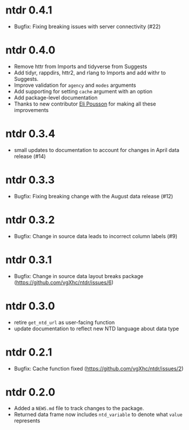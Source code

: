 # ntdr 0.4.1
* Bugfix: Fixing breaking issues with server connectivity (#22)

# ntdr 0.4.0

* Remove httr from Imports and tidyverse from Suggests
* Add tidyr, rappdirs, httr2, and rlang to Imports and add withr to Suggests.
* Improve validation for `agency` and `modes` arguments
* Add supporting for setting `cache` argument with an option
* Add package-level documentation
* Thanks to new contributor [Eli Pousson](https://github.com/elipousson/) for making all these improvements


# ntdr 0.3.4
* small updates to documentation to account for changes in April data release (#14)

# ntdr 0.3.3
* Bugfix: Fixing breaking change with the August data release (#12)

# ntdr 0.3.2
* Bugfix: Change in source data leads to incorrect column labels (#9)

# ntdr 0.3.1
* Bugfix: Change in source data layout breaks package (https://github.com/vgXhc/ntdr/issues/6)

# ntdr 0.3.0
* retire `get_ntd_url` as user-facing function
* update documentation to reflect new NTD language about data type

# ntdr 0.2.1
* Bugfix: Cache function fixed (https://github.com/vgXhc/ntdr/issues/2)

# ntdr 0.2.0

* Added a `NEWS.md` file to track changes to the package.
* Returned data frame now includes `ntd_variable` to denote what `value` represents
